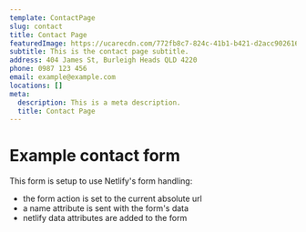 ```yaml
---
template: ContactPage
slug: contact
title: Contact Page
featuredImage: https://ucarecdn.com/772fb8c7-824c-41b1-b421-d2acc9026161/-/preview/-/enhance/50/
subtitle: This is the contact page subtitle.
address: 404 James St, Burleigh Heads QLD 4220
phone: 0987 123 456
email: example@example.com
locations: []
meta:
  description: This is a meta description.
  title: Contact Page
---
```

# Example contact form

This form is setup to use Netlify's form handling:

* the form action is set to the current absolute url
* a name attribute is sent with the form's data 
* netlify data attributes are added to the form